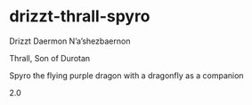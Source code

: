 # drizzt-thrall-spyro
Drizzt Daermon N’a’shezbaernon

Thrall, Son of Durotan

Spyro the flying purple dragon with a dragonfly as a companion

2.0
